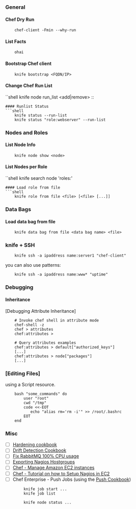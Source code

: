 ### General

#### Chef Dry Run
```shell
    chef-client -Fmin --why-run
```
#### List Facts
```shell
    ohai
```
#### Bootstrap Chef client
```shell
    knife bootstrap <FQDN/IP>
```
#### Change Chef Run List
``shell
    knife node run_list <add|remove> <node> <cookbook>::<recipe>
```
#### Runlist Status
```shell
    knife status --run-list
    knife status "role:webserver" --run-list
```
### Nodes and Roles

#### List Node Info
```shell
    knife node show <node>
```
#### List Nodes per Role
``shell
    knife search node 'roles:<role name>'
```
#### Load role from file
```shell
    knife role from file <file> [<file> [...]]
```
### Data Bags

#### Load data bag from file
```shell
    knife data bag from file <data bag name> <file>
```
### knife + SSH
```shell
    knife ssh -a ipaddress name:server1 "chef-client"
```
you can also use patterns:
```shell
    knife ssh -a ipaddress name:www* "uptime"
```
### Debugging

#### Inheritance

[Debugging Attribute
Inheritance]
```shell
    # Invoke chef shell in attribute mode
    chef-shell -z
    chef > attributes
    chef:attributes >

    # Query attributes examples
    chef:attributes > default["authorized_keys"]
    [...]
    chef:attributes > node["packages"]
    [...]
```
### [Editing Files]

using a Script resource.
```shell
    bash "some_commands" do
        user "root"
        cwd "/tmp"
        code <<-EOT
           echo "alias rm='rm -i'" >> /root/.bashrc
        EOT
    end
```
### Misc

- [ ]   [Hardening
    cookbook](https://github.com/hardening-io/chef-os-hardening)
- [ ]   [Drift Detection Cookbook](https://github.com/stathy/drift_tracking)
- [ ]   [Fix RabbitMQ 100% CPU
    usage](http://lzone.de/Solving+100%25+CPU+usage+of+Chef)
- [ ]   [Exporting Nagios
    Hostgroups](http://lzone.de/Simple-Chef-to-Nagios-Hostgroup-Export)
- [ ]   [Chef - Manage Amazon EC2
    instances](http://gerhardlazu.com/2010/08/using-chef-to-manage-amazon-ec2-instances-part1/)
- [ ]   [Chef - Tutorial on how to Setup Nagios in
    EC2](http://wiki.opscode.com/display/chef/Nagios+Quick+Start)
- [ ]   Chef Enterprise - Push Jobs (using the [Push
    Cookbook](https://github.com/opscode-cookbooks/push-jobs))
```shell
        knife job start ...
        knife job list

        knife node status ...
```
